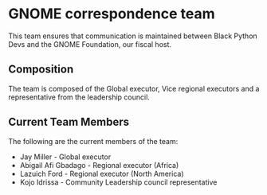 # GNOME correspondence team

This team ensures that communication is maintained between Black Python Devs and the GNOME Foundation, our fiscal host.

## Composition

The team is composed of the Global executor, Vice regional executors and a representative from the leadership council.

## Current Team Members

The following are the current members of the team:

- Jay Miller - Global executor
- Abigail Afi Gbadago - Regional executor (Africa)
- Lazuich Ford - Regional executor (North America)
- Kojo Idrissa - Community Leadership council representative
